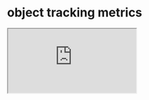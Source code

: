# object tracking metrics
<div>
  <iframe id=“inlineFrameExample”
      title=“Inline Frame Example”
      width=“300”
      height=“200"
      src="https://raw.githubusercontent.com/CassiaCai/marine_heatwaves/main/figures/threedviz.html">
  </iframe>
</div>
